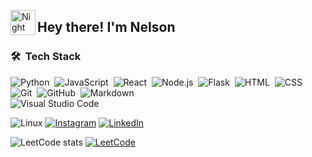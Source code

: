 <img alt="Night Coding" src="./assets/Hand%20Wave.gif" width='40' align="left"/><h2>Hey there! I'm Nelson</h2>

### 🛠 &nbsp;Tech Stack

![Python](https://img.shields.io/badge/-Python-05122A?style=flat&logo=python)&nbsp;
![JavaScript](https://img.shields.io/badge/-JavaScript-05122A?style=flat&logo=javascript)&nbsp;
![React](https://img.shields.io/badge/-React-05122A?style=flat&logo=react)&nbsp;
![Node.js](https://img.shields.io/badge/-Node.js-05122A?style=flat&logo=node.js)&nbsp;
![Flask](https://img.shields.io/badge/-Flask-05122A?style=flat&logo=flask)&nbsp;
![HTML](https://img.shields.io/badge/-HTML-05122A?style=flat&logo=HTML5)&nbsp;
![CSS](https://img.shields.io/badge/-CSS-05122A?style=flat&logo=CSS3&logoColor=1572B6)&nbsp;
![Git](https://img.shields.io/badge/-Git-05122A?style=flat&logo=git)&nbsp;
![GitHub](https://img.shields.io/badge/-GitHub-05122A?style=flat&logo=github)&nbsp;
![Markdown](https://img.shields.io/badge/-Markdown-05122A?style=flat&logo=markdown)\
![Visual Studio Code](https://img.shields.io/badge/-Visual%20Studio%20Code-05122A?style=flat&logo=visual-studio-code&logoColor=007ACC)&nbsp;

![Linux](https://img.shields.io/badge/Linux-FCC624?style=for-the-badge&logo=linux&logoColor=black)
[![Instagram](https://img.shields.io/badge/Instagram-%23E4405F?style=for-the-badge&logo=instagram&logoColor=white)](https://www.instagram.com/nelson.grx/)
[![LinkedIn](https://img.shields.io/badge/LinkedIn-%230A66C2?style=for-the-badge&logo=linkedin&logoColor=white)](https://www.linkedin.com/in/tu_usuario/)

![LeetCode stats](https://leetcode-badge.vercel.app/api?username=mipy&icon=LeetCode&theme=dark&style=for-the-badge)
[![LeetCode](https://img.shields.io/badge/LeetCode-000000?style=for-the-badge&logo=LeetCode&logoColor=white)](https://leetcode.com/tu_usuario/)
